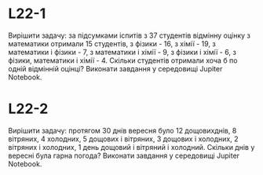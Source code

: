 # L22-1
Вирішити задачу: за підсумками іспитів з 37 студентів відмінну оцінку з математики отримали 15 студентів, з фізики - 16, з хімії - 19, з математики і фізики - 7, з математики і хімії - 9, з фізики і хімії - 6, з фізики, математики і хімії - 4.
Скільки студентів отримали хоча б по одній відмінній оцінці?
Виконати завдання у середовищі Jupiter Notebook.

# L22-2
Вирішити задачу: протягом 30 днів вересня було 12 дощовихднів, 8 вітряних, 4 холодних, 5 дощових і вітряних, 3 дощових і холодних, 2 вітряних і холодних, 1 день дощовий і вітряний і холодний.
Скільки днів у вересні була гарна погода?
Виконати завдання у середовищі Jupiter Notebook.
